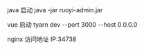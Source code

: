 
java 启动
java -jar ruoyi-admin.jar

vue 启动
tyarn dev --port 3000 --host 0.0.0.0

nginx 访问地址
IP:34738

